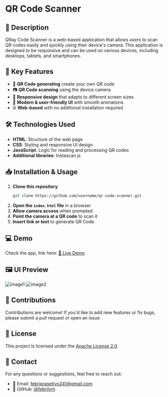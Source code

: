 # QR Code Scanner

## 📌 Description
QRay Code Scanner is a web-based application that allows users to scan QR codes easily and quickly using their device's camera. This application is designed to be responsive and can be used on various devices, including desktops, tablets, and smartphones.

## 🚀 Key Features
- 📝 **QR Code generating** create your own QR code
- 📷 **QR Code scanning** using the device camera
- 📱 **Responsive design** that adapts to different screen sizes
- 🎨 **Modern & user-friendly UI** with smooth animations
- 🌐 **Web-based** with no additional installation required

## 🛠️ Technologies Used
- **HTML**: Structure of the web page
- **CSS**: Styling and responsive UI design
- **JavaScript**: Logic for reading and processing QR codes
- **Additional libraries**: Instascan.js

## 📥 Installation & Usage
1. **Clone this repository**
   ```bash
   git clone https://github.com/username/qr-code-scanner.git
   ```
2. **Open the `index.html` file** in a browser
3. **Allow camera access** when prompted
4. **Point the camera at a QR code** to scan it
4. **Insert link or text** to generate QR Code

## 💻 Demo
Check the app, link here:
[🔗 Live Demo](https://qray-scanner.pages.dev/)

## 🖼️ UI Preview
![image1](https://github.com/user-attachments/assets/cac3696f-6b3d-466e-97eb-caa645bd5b1c)
![image2](https://github.com/user-attachments/assets/4a7bd5d9-c615-4c03-bef7-8791c6c1c1a5)

## 🤝 Contributions
Contributions are welcome! If you'd like to add new features or fix bugs, please submit a pull request or open an issue.

## 📜 License
This project is licensed under the [Apache License 2.0](LICENSE).

## 📩 Contact
For any questions or suggestions, feel free to reach out:
- 📧 Email: febriprasetiyo241@gmail.com
- 🔗 GitHub: [@febrilym](https://github.com/febrilym/)
